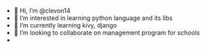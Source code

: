 - 👋 Hi, I’m @clevon14
- 👀 I’m interested in learning python language and its libs
- 🌱 I’m currently learning kivy, django
- 💞️ I’m looking to collaborate on management program for schools
- 

<!---
clevon14/clevon14 is a ✨ special ✨ repository because its `README.md` (this file) appears on your GitHub profile.
You can click the Preview link to take a look at your changes.
--->
